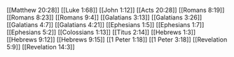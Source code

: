 [[Matthew 20:28]]
[[Luke 1:68]]
[[John 1:12]]
[[Acts 20:28]]
[[Romans 8:19]]
[[Romans 8:23]]
[[Romans 9:4]]
[[Galatians 3:13]]
[[Galatians 3:26]]
[[Galatians 4:7]]
[[Galatians 4:21]]
[[Ephesians 1:5]]
[[Ephesians 1:7]]
[[Ephesians 5:2]]
[[Colossians 1:13]]
[[Titus 2:14]]
[[Hebrews 1:3]]
[[Hebrews 9:12]]
[[Hebrews 9:15]]
[[1 Peter 1:18]]
[[1 Peter 3:18]]
[[Revelation 5:9]]
[[Revelation 14:3]]
